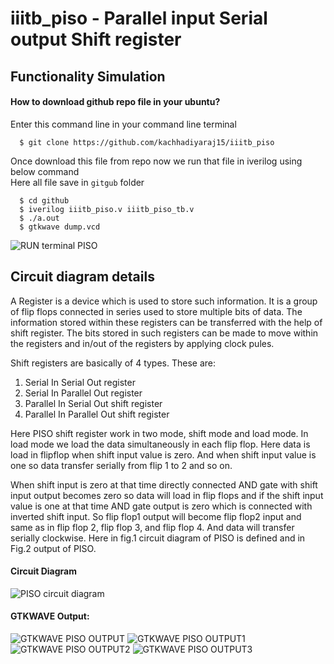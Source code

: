 # iiitb_piso - Parallel input Serial output Shift register
## Functionality Simulation 

#### How to download github repo file in your ubuntu?</br>
Enter this command line in your command line terminal </br>
```
  $ git clone https://github.com/kachhadiyaraj15/iiitb_piso
```

Once download this file from repo now we run that file in iverilog using below command </br>
Here all file save in `gitgub` folder
```
  $ cd github
  $ iverilog iiitb_piso.v iiitb_piso_tb.v
  $ ./a.out
  $ gtkwave dump.vcd
 ```
![RUN terminal PISO ](https://user-images.githubusercontent.com/110079774/181263695-7e2905ea-8f60-40c2-9d4f-4fcc90d178a1.png)

  
## Circuit diagram details
A Register is a device which is used to store such
information. It is a group of flip flops connected in series used
to store multiple bits of data. The information stored within
these registers can be transferred with the help of shift register.
The bits stored in such registers can be made to move within
the registers and in/out of the registers by applying clock
pules.

Shift registers are basically of 4 types. These are:
1. Serial In Serial Out register
2. Serial In Parallel Out register
3. Parallel In Serial Out shift register
4. Parallel In Parallel Out shift register

Here PISO shift register work in two mode, shift mode and
load mode. In load mode we load the data simultaneously in
each flip flop. Here data is load in flipflop when shift input
value is zero. And when shift input value is one so data
transfer serially from flip 1 to 2 and so on.

When shift input is zero at that time directly connected AND
gate with shift input output becomes zero so data will load in flip
flops and if the shift input value is one at that time AND gate
output is zero which is connected with inverted shift input. So
flip flop1 output will become flip flop2 input and same as in flip
flop 2, flip flop 3, and flip flop 4. And data will transfer serially
clockwise. Here in fig.1 circuit diagram of PISO is defined and
in Fig.2 output of PISO.

#### Circuit Diagram
![PISO circuit diagram](https://user-images.githubusercontent.com/110079774/181258398-bcaf944e-b764-455b-be0d-bc982edd157f.jpg)

#### GTKWAVE Output:
![GTKWAVE PISO OUTPUT](https://user-images.githubusercontent.com/110079774/181261100-65c84f4a-a20c-4fe3-87c9-3bafc7222e33.png)
![GTKWAVE PISO OUTPUT1](https://user-images.githubusercontent.com/110079774/181261645-8668ccc8-d78f-41d5-9d5a-f9625419de7d.png)
![GTKWAVE PISO OUTPUT2](https://user-images.githubusercontent.com/110079774/181261765-424b7989-e7e0-4062-9c26-f6912ba6d487.png)
![GTKWAVE PISO OUTPUT3](https://user-images.githubusercontent.com/110079774/181261780-eddddd84-6fc8-4abc-aa63-649f58b1ab98.png)





